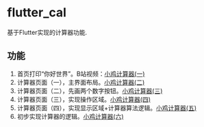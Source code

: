 # flutter_cal

基于Flutter实现的计算器功能.

## 功能
 1. 首页打印“你好世界”。B站视频：[小鸡计算器(一)](https://www.bilibili.com/video/av42236145)
 2. 计算器页面（一），主界面布局。[小鸡计算器(二)](https://www.bilibili.com/video/av43353393)
 3. 计算器页面（二），先画两个数字按钮。[小鸡计算器(三)](https://www.bilibili.com/video/av43864877)
 4. 计算器页面（三），实现操作区域。[小鸡计算器(四)](https://www.bilibili.com/video/av44932042)
 5. 计算器页面（四），实现显示区域+计算器算法逻辑。[小鸡计算器(五)](https://www.bilibili.com/video/av45474968)
 6. 初步实现计算器的逻辑。[小鸡计算器(六)](https://www.bilibili.com/video/av45475303)